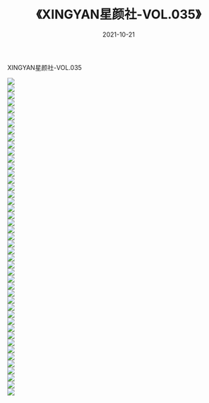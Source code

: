 ﻿---
layout: post
title:  《XINGYAN星颜社-VOL.035》
date:   2021-10-21
img: http://img.660000.xyz/Sharelink/网络美图/2021/XINGYAN星颜社-VOL.035/000.jpg
categories: [美女, 清纯, 唯美]
---

XINGYAN星颜社-VOL.035

  ![](http://img.660000.xyz/Sharelink/网络美图/2021/XINGYAN星颜社-VOL.035/001.jpg) <br> ![](http://img.660000.xyz/Sharelink/网络美图/2021/XINGYAN星颜社-VOL.035/002.jpg) <br> ![](http://img.660000.xyz/Sharelink/网络美图/2021/XINGYAN星颜社-VOL.035/003.jpg) <br> ![](http://img.660000.xyz/Sharelink/网络美图/2021/XINGYAN星颜社-VOL.035/004.jpg) <br> ![](http://img.660000.xyz/Sharelink/网络美图/2021/XINGYAN星颜社-VOL.035/005.jpg) <br> ![](http://img.660000.xyz/Sharelink/网络美图/2021/XINGYAN星颜社-VOL.035/006.jpg) <br> ![](http://img.660000.xyz/Sharelink/网络美图/2021/XINGYAN星颜社-VOL.035/007.jpg) <br> ![](http://img.660000.xyz/Sharelink/网络美图/2021/XINGYAN星颜社-VOL.035/008.jpg) <br> ![](http://img.660000.xyz/Sharelink/网络美图/2021/XINGYAN星颜社-VOL.035/009.jpg) <br> ![](http://img.660000.xyz/Sharelink/网络美图/2021/XINGYAN星颜社-VOL.035/010.jpg) <br> ![](http://img.660000.xyz/Sharelink/网络美图/2021/XINGYAN星颜社-VOL.035/011.jpg) <br> ![](http://img.660000.xyz/Sharelink/网络美图/2021/XINGYAN星颜社-VOL.035/012.jpg) <br> ![](http://img.660000.xyz/Sharelink/网络美图/2021/XINGYAN星颜社-VOL.035/013.jpg) <br> ![](http://img.660000.xyz/Sharelink/网络美图/2021/XINGYAN星颜社-VOL.035/014.jpg) <br> ![](http://img.660000.xyz/Sharelink/网络美图/2021/XINGYAN星颜社-VOL.035/015.jpg) <br> ![](http://img.660000.xyz/Sharelink/网络美图/2021/XINGYAN星颜社-VOL.035/016.jpg) <br> ![](http://img.660000.xyz/Sharelink/网络美图/2021/XINGYAN星颜社-VOL.035/017.jpg) <br> ![](http://img.660000.xyz/Sharelink/网络美图/2021/XINGYAN星颜社-VOL.035/018.jpg) <br> ![](http://img.660000.xyz/Sharelink/网络美图/2021/XINGYAN星颜社-VOL.035/019.jpg) <br> ![](http://img.660000.xyz/Sharelink/网络美图/2021/XINGYAN星颜社-VOL.035/020.jpg) <br> ![](http://img.660000.xyz/Sharelink/网络美图/2021/XINGYAN星颜社-VOL.035/021.jpg) <br> ![](http://img.660000.xyz/Sharelink/网络美图/2021/XINGYAN星颜社-VOL.035/022.jpg) <br> ![](http://img.660000.xyz/Sharelink/网络美图/2021/XINGYAN星颜社-VOL.035/023.jpg) <br> ![](http://img.660000.xyz/Sharelink/网络美图/2021/XINGYAN星颜社-VOL.035/024.jpg) <br> ![](http://img.660000.xyz/Sharelink/网络美图/2021/XINGYAN星颜社-VOL.035/025.jpg) <br> ![](http://img.660000.xyz/Sharelink/网络美图/2021/XINGYAN星颜社-VOL.035/026.jpg) <br> ![](http://img.660000.xyz/Sharelink/网络美图/2021/XINGYAN星颜社-VOL.035/027.jpg) <br> ![](http://img.660000.xyz/Sharelink/网络美图/2021/XINGYAN星颜社-VOL.035/028.jpg) <br> ![](http://img.660000.xyz/Sharelink/网络美图/2021/XINGYAN星颜社-VOL.035/029.jpg) <br> ![](http://img.660000.xyz/Sharelink/网络美图/2021/XINGYAN星颜社-VOL.035/030.jpg) <br> ![](http://img.660000.xyz/Sharelink/网络美图/2021/XINGYAN星颜社-VOL.035/031.jpg) <br> ![](http://img.660000.xyz/Sharelink/网络美图/2021/XINGYAN星颜社-VOL.035/032.jpg) <br> ![](http://img.660000.xyz/Sharelink/网络美图/2021/XINGYAN星颜社-VOL.035/033.jpg) <br> ![](http://img.660000.xyz/Sharelink/网络美图/2021/XINGYAN星颜社-VOL.035/034.jpg) <br> ![](http://img.660000.xyz/Sharelink/网络美图/2021/XINGYAN星颜社-VOL.035/035.jpg) <br> ![](http://img.660000.xyz/Sharelink/网络美图/2021/XINGYAN星颜社-VOL.035/036.jpg) <br> ![](http://img.660000.xyz/Sharelink/网络美图/2021/XINGYAN星颜社-VOL.035/037.jpg) <br> ![](http://img.660000.xyz/Sharelink/网络美图/2021/XINGYAN星颜社-VOL.035/038.jpg) <br> ![](http://img.660000.xyz/Sharelink/网络美图/2021/XINGYAN星颜社-VOL.035/039.jpg) <br> ![](http://img.660000.xyz/Sharelink/网络美图/2021/XINGYAN星颜社-VOL.035/040.jpg) <br> ![](http://img.660000.xyz/Sharelink/网络美图/2021/XINGYAN星颜社-VOL.035/041.jpg) <br> ![](http://img.660000.xyz/Sharelink/网络美图/2021/XINGYAN星颜社-VOL.035/042.jpg) <br> ![](http://img.660000.xyz/Sharelink/网络美图/2021/XINGYAN星颜社-VOL.035/043.jpg) <br> ![](http://img.660000.xyz/Sharelink/网络美图/2021/XINGYAN星颜社-VOL.035/044.jpg) <br> ![](http://img.660000.xyz/Sharelink/网络美图/2021/XINGYAN星颜社-VOL.035/045.jpg) <br>